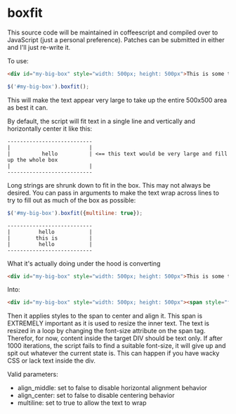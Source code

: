 boxfit
======

This source code will be maintained in coffeescript and compiled over to JavaScript (just a personal preference). Patches can be submitted in either and I'll just re-write it.

To use:

```html
<div id="my-big-box" style="width: 500px; height: 500px">This is some text</div>
```

```javascript
$('#my-big-box').boxfit();
```

This will make the text appear very large to take up the entire 500x500 area as best it can.

By default, the script will fit text in a single line and vertically and horizontally center it like this:

```
---------------------------
|                         |
|          hello          | <== this text would be very large and fill up the whole box
|                         |
---------------------------
```

Long strings are shrunk down to fit in the box. This may not always be desired. You can pass in arguments to make the text wrap across lines to try to fill out as much of the box as possible:

```javascript
$('#my-big-box').boxfit({multiline: true});
```

```
---------------------------
|         hello           |
|        this is          |
|         hello           |
---------------------------
```

What it's actually doing under the hood is converting 

```html
<div id="my-big-box" style="width: 500px; height: 500px">This is some text</div>
```

Into:

```html
<div id="my-big-box" style="width: 500px; height: 500px"><span style="font-size: ##">This is some text</span></div>
```

Then it applies styles to the span to center and align it. This span is EXTREMELY important as it is used to resize the inner text. The text is resized in a loop by changing the font-size attribute on the span tag. Therefor, for now, content inside the target DIV should be text only. If after 1000 iterations, the script fails to find a suitable font-size, it will give up and spit out whatever the current state is. This can happen if you have wacky CSS or lack text inside the div.

Valid parameters:

- align_middle: set to false to disable horizontal alignment behavior
- align_center: set to false to disable centering behavior
- multiline: set to true to allow the text to wrap